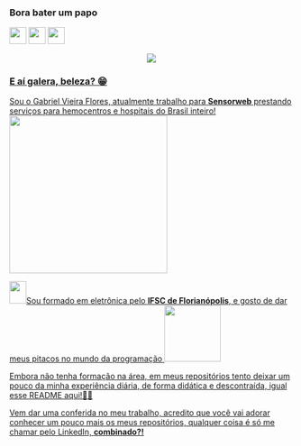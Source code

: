 <h3>Bora bater um papo</h3>
<p>
<a href="https://www.linkedin.com/in/gvieiraf/"><img src="https://s18955.pcdn.co/wp-content/uploads/2017/05/LinkedIn.png" height="30" width="30"></a>
<a href="https://www.instagram.com/vieira.gf/"><img src="https://images.vexels.com/media/users/3/147101/isolated/preview/b4a49d4b864c74bb73de63f080ad7930-bot--o-de-perfil-do-instagram-by-vexels.png" height="30" width="30"></a>
<a href="mailto:gabrielvieira.ifsc@gmail.com?subject=Eai%20mano"><img src="https://s18955.pcdn.co/wp-content/uploads/2019/06/gmail-copy.png" height="30" width="30">
</p>
  <p align="center">
<img src="https://user-images.githubusercontent.com/48156370/87120066-f7957f80-c255-11ea-8981-ba6f7a2a454e.PNG"></p>

### E aí galera, beleza? 😁
<p>Sou o Gabriel Vieira Flores, atualmente trabalho para <strong>Sensorweb</strong> prestando serviços para hemocentros e hospitais do Brasil inteiro! <img src="https://media.giphy.com/media/jmwLCAgdE00DMc1WTY/giphy.gif" height="280"></p>
<p><img src="https://media.giphy.com/media/VhVsFxIv0hva3Hi4pc/giphy.gif" height="40" width="30">Sou formado em eletrônica pelo <strong>IFSC de Florianópolis</strong>, e gosto de dar meus pitacos no mundo da programação <img src="https://media.giphy.com/media/VGcVZyreAU2UewDI81/giphy.gif" height="100"></p>
<p>Embora não tenha formação na área, em meus repositórios tento deixar um pouco da minha experiência diária, de forma didática e descontraída, igual esse README aqui!👌🏼</p>
<p>Vem dar uma conferida no meu trabalho, acredito que você vai adorar conhecer um pouco mais os meus repositórios, qualquer coisa é só me chamar pelo LinkedIn, <strong>combinado?!</strong></p>

<!--
**gabrielvieiraf/gabrielvieiraf** is a ✨ _special_ ✨ repository because its `README.md` (this file) appears on your GitHub profile.

Here are some ideas to get you started:

- 🔭 I’m currently working on ...
- 🌱 I’m currently learning ...
- 👯 I’m looking to collaborate on ...
- 🤔 I’m looking for help with ...
- 💬 Ask me about ...
- 📫 How to reach me: ...
- 😄 Pronouns: ...
- ⚡ Fun fact: ...
-->




